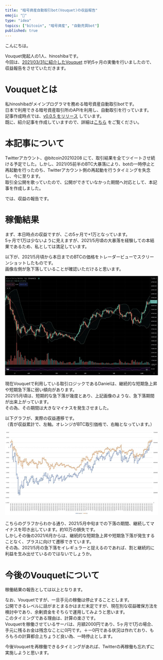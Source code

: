 ```yaml
---
title: "暗号資産自動取引bot(Vouquet)の収益報告"
emoji: "🐇"
type: "idea"
topics: ["bitcoin", "暗号資産", "自動売買bot"]
published: true
---
```


こんにちは。

Vouquet発起人の1人、hinoshibaです。  
今回は、[2021/03/31に紹介したVouquet](./my-vcbot-vouquet) が約5ヶ月の実働を行いましたので、収益報告をさせていただきます。  

# Vouquetとは

私hinoshibaがメインプログラマを務める暗号資産自動取引botです。  
日本で利用できる暗号資産取引所のAPIを利用し、自動取引を行っています。  
記事作成時点では、[v0.0.5 をリリース](https://github.com/vouquet/vouquet) しています。  
既に、紹介記事を作成していますので、詳細は[こちら](./my-vcbot-vouquet) をご覧ください。  

# 本記事について

Twitterアカウント、@bitcoin20210208 にて、取引結果を全てツイートさせ続ける予定でした。しかし、2021/05前半のBTC大暴落により、botの一時停止と再起動を行ったのち、Twitterアカウント側の再起動を行うタイミングを失念し、今に至ります。  
取引全公開を歌っていたので、公開ができていなかった期間へ対応として、本記事を作成しました。  

では、収益の報告です。  

# 稼働結果

まず、本日時点の収益ですが、この5ヶ月で+1万となっています。  
5ヶ月で1万は少ないように見えますが、2021/5月頃の大暴落を経験しての本結果であるため、私としては満足しています。  

以下が、2021/5月頃から本日までのBTCの価格をトレーダービューでスクリーンショットしたものです。  
画像左側が急下落していることが確認いただけると思います。  

![](/images/articles/my-vcbot-vouquet-report.md/chart.jpeg)  

現在Vouquetで利用している取引ロジックであるDanielは、継続的な短期急上昇や短期急下落に弱い傾向があります。  
2021/5月頃は、短期的な急下落が幾度とあり、上記画像のような、急下落期間が出来上がっています。  
その為、その期間は大きなマイナスを発生させました。  

以下グラフが、実際の収益遷移です。  
（青が収益累計で、左軸。オレンジがBTC取引価格で、右軸となっています。）  

![](/images/articles/my-vcbot-vouquet-report.md/report.jpeg)  

こちらのグラフからわかる通り、2021/5月中旬までの下落の期間、継続してマイナスを叩き出しています。約10万の損失です。  
しかしその後の2021/6月からは、継続的な短期急上昇や短期急下落が発生することなく、プラスに向けて遷移できています。  
その為、2021/5月の急下落をイレギュラーと捉えるのであれば、割と継続的に利益を生み出せているのではないでしょうか。  

# 今後のVouquetについて

稼働結果の報告としては以上となります。  

なお、Vouquetですが、一旦手元の稼働は停止することとします。  
公開できるレベルに話がまとまるかはまだ未定ですが、現在別な収益確保方法を検討中であり、余剰資金をそちらで運用してみようと思います。  
このタイミングである理由は、計算の楽さです。  
Vouquetを稼働させているサーバは、月額2000円であり、5ヶ月で1万の場合、手元に残るお金は残念なことに0円です。＋ー0円である状況は作れており、もろもろの計算都合上ちょうど良い為、一時停止とします。  

今後Vouquetを再稼働できるタイミングがあれば、Twitterの再稼働も忘れずに実施しようと思います。  

